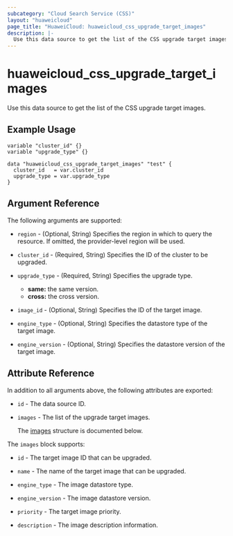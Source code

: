 ```yaml
---
subcategory: "Cloud Search Service (CSS)"
layout: "huaweicloud"
page_title: "HuaweiCloud: huaweicloud_css_upgrade_target_images"
description: |-
  Use this data source to get the list of the CSS upgrade target images.
---
```


# huaweicloud_css_upgrade_target_images

Use this data source to get the list of the CSS upgrade target images.

## Example Usage

```hcl
variable "cluster_id" {}
variable "upgrade_type" {}

data "huaweicloud_css_upgrade_target_images" "test" {
  cluster_id   = var.cluster_id
  upgrade_type = var.upgrade_type
}
```

## Argument Reference

The following arguments are supported:

* `region` - (Optional, String) Specifies the region in which to query the resource.
  If omitted, the provider-level region will be used.

* `cluster_id` - (Required, String) Specifies the ID of the cluster to be upgraded.

* `upgrade_type` - (Required, String) Specifies the upgrade type.
  + **same:** the same version.
  + **cross:** the cross version.

* `image_id` - (Optional, String) Specifies the ID of the target image.

* `engine_type` - (Optional, String) Specifies the datastore type of the target image.

* `engine_version` - (Optional, String) Specifies the datastore version of the target image.

## Attribute Reference

In addition to all arguments above, the following attributes are exported:

* `id` - The data source ID.

* `images` - The list of the upgrade target images.

  The [images](#images_struct) structure is documented below.

<a name="images_struct"></a>
The `images` block supports:

* `id` - The target image ID that can be upgraded.

* `name` - The name of the target image that can be upgraded.

* `engine_type` - The image datastore type.

* `engine_version` - The image datastore version.

* `priority` - The target image priority.

* `description` - The image description information.
